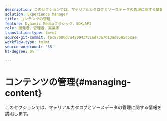 ```yaml
---
description: このセクションでは、マテリアルカタログとソースデータの管理に関する情報を説明します。
solution: Experience Manager
title: コンテンツの管理
feature: Dynamic Mediaクラシック，SDK/API
role: 開発者、管理者、実業家
translation-type: tm+mt
source-git-commit: f6c97606d7a4209427316d7367013ad9585a5cae
workflow-type: tm+mt
source-wordcount: '35'
ht-degree: 0%

---
```



# コンテンツの管理{#managing-content}

このセクションでは、マテリアルカタログとソースデータの管理に関する情報を説明します。

